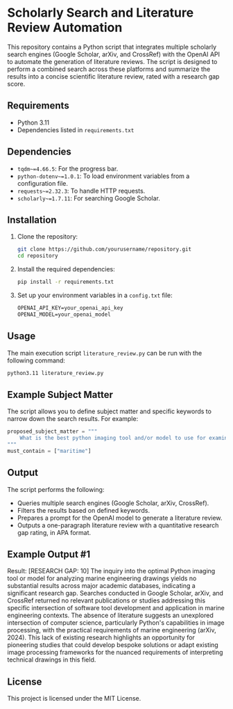 # Scholarly Search and Literature Review Automation

This repository contains a Python script that integrates multiple scholarly search engines (Google Scholar, arXiv, and CrossRef) with the OpenAI API to automate the generation of literature reviews. The script is designed to perform a combined search across these platforms and summarize the results into a concise scientific literature review, rated with a research gap score.

## Requirements

- Python 3.11
- Dependencies listed in `requirements.txt`

## Dependencies

- `tqdm~=4.66.5`: For the progress bar.
- `python-dotenv~=1.0.1`: To load environment variables from a configuration file.
- `requests~=2.32.3`: To handle HTTP requests.
- `scholarly~=1.7.11`: For searching Google Scholar.

## Installation

1. Clone the repository:

    ```bash
    git clone https://github.com/yourusername/repository.git
    cd repository
    ```

2. Install the required dependencies:

    ```bash
    pip install -r requirements.txt
    ```

3. Set up your environment variables in a `config.txt` file:

    ```txt
    OPENAI_API_KEY=your_openai_api_key
    OPENAI_MODEL=your_openai_model
    ```

## Usage

The main execution script `literature_review.py` can be run with the following command:

```bash
python3.11 literature_review.py
```
## Example Subject Matter

The script allows you to define subject matter and specific keywords to narrow down the search results. For example:

```python
proposed_subject_matter = """
    What is the best python imaging tool and/or model to use for examining marine engineering drawings?
"""
must_contain = ["maritime"]
```
## Output

The script performs the following:

- Queries multiple search engines (Google Scholar, arXiv, CrossRef).
- Filters the results based on defined keywords.
- Prepares a prompt for the OpenAI model to generate a literature review.
- Outputs a one-paragraph literature review with a quantitative research gap rating, in APA format.

## Example Output #1

Result:  [RESEARCH GAP: 10] The inquiry into the optimal Python imaging tool or model for analyzing marine engineering drawings yields no substantial results across major academic databases, indicating a significant research gap. Searches conducted in Google Scholar, arXiv, and CrossRef returned no relevant publications or studies addressing this specific intersection of software tool development and application in marine engineering contexts. The absence of literature suggests an unexplored intersection of computer science, particularly Python's capabilities in image processing, with the practical requirements of marine engineering (arXiv, 2024). This lack of existing research highlights an opportunity for pioneering studies that could develop bespoke solutions or adapt existing image processing frameworks for the nuanced requirements of interpreting technical drawings in this field.

## License

This project is licensed under the MIT License. 

